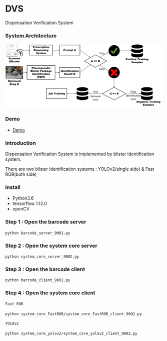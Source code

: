 # DVS
Dispensation Verification System
### System Architecture
![image_1](DVS.png)

### Demo
+ [Demo](https://youtu.be/J1P_9GbXVAo)
### Introduction
Dispensation Verification System is implemented by blister identification system.

There are two blister identification systems : YOLOv2(single side) & Fast ROR(both side)

### Install
+ Python3.6
+ tensorflow 1.12.0
+ openCV
### Step 1 : Open the barcode server
```
python barcode_server_9001.py
```
### Step 2 : Open the system core server
```
python system_core_server_9002.py
```
### Step 3 : Open the barcode client
```
python barcode_client_9001.py
```
### Step 4 : Open the system core client
```
Fast ROR

python system_core_FastROR/system_core_FastROR_client_9002.py
```
```
YOLOv2

python system_core_yolov2/system_core_yolov2_client_9002.py
```
